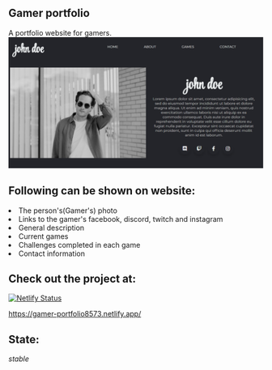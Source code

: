 <h2>Gamer portfolio</h2>
A portfolio website for gamers.

<img src="WBI_preview/preview.PNG">

<h2>Following can be shown on website:</h2>
<li>The person's(Gamer's) photo</li>
<li>Links to the gamer's facebook, discord, twitch and instagram</li>
<li>General description</li>
<li>Current games</li>
<li>Challenges completed in each game</li>
<li>Contact information</li>

<h2>Check out the project at:</h2>

[![Netlify Status](https://api.netlify.com/api/v1/badges/20c07cb3-56c5-4ba6-b513-25ffdc7d7070/deploy-status)](https://app.netlify.com/sites/gamer-portfolio8573/deploys)

https://gamer-portfolio8573.netlify.app/

<h2>State:</h2>
<em>stable</em>